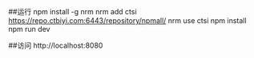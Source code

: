 ##运行
npm install -g nrm
nrm add ctsi https://repo.ctbiyi.com:6443/repository/npmall/
nrm use ctsi
npm install
npm run dev

##访问
http://localhost:8080
